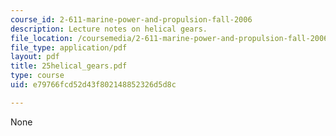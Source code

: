 ```yaml
---
course_id: 2-611-marine-power-and-propulsion-fall-2006
description: Lecture notes on helical gears.
file_location: /coursemedia/2-611-marine-power-and-propulsion-fall-2006/e79766fcd52d43f802148852326d5d8c_25helical_gears.pdf
file_type: application/pdf
layout: pdf
title: 25helical_gears.pdf
type: course
uid: e79766fcd52d43f802148852326d5d8c

---
```

None